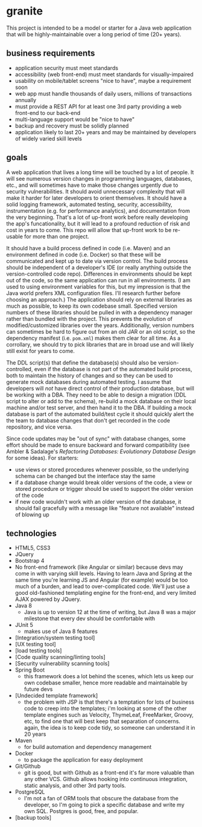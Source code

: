 # granite

This project is intended to be a model or starter for a Java web application that will be highly-maintainable over a long period of time (20+ years).

## business requirements

- application security must meet standards
- accessibility (web front-end) must meet standards for visually-impaired
- usability on mobile/tablet screens "nice to have", maybe a requirement soon
- web app must handle thousands of daily users, millions of transactions annually
- must provide a REST API for at least one 3rd party providing a web front-end to our back-end
- multi-language support would be "nice to have"
- backup and recovery must be solidly planned
- application likely to last 20+ years and may be maintained by developers of widely varied skill levels

## goals

A web application that lives a long time will be touched by a lot of people.  It will see numerous version changes in programming languages, databases, etc., and will sometimes have to make those changes urgently due to security vulnerabilities.  It should avoid unnecessary complexity that will make it harder for later developers to orient themselves.  It should have a solid logging framework, automated testing, security, accessibility, instrumentation (e.g. for performance analytics), and documentation from the very beginning.  That's a lot of up-front work before really developing the app's funcationality, but it will lead to a profound reduction of risk and cost in years to come.  This repo will allow that up-front work to be re-usable for more than one project.

It should have a build process defined in code (i.e. Maven) and an environment defined in code (i.e. Docker) so that these will be communicated and kept up to date via version control.  The build process should be independent of a developer's IDE (or really anything outside the version-controlled code repo).  Differences in environments should be kept out of the code, so the same application can run in all environments.  (I am used to using environment variables for this, but my impression is that the Java world prefers XML configuration files.  I'll research further before choosing an approach.)  The application should rely on external libraries as much as possible, to keep its own codebase small.  Specified version numbers of these libraries should be pulled in with a dependency manager rather than bundled with the project.  This prevents the evolution of modified/customized libraries over the years.  Additionally, version numbers can sometimes be hard to figure out from an old JAR or an old script, so the dependency manifest (i.e. `pom.xml`) makes them clear for all time.  As a corrollary, we should try to pick libraries that are in broad use and will likely still exist for years to come.

The DDL script(s) that define the database(s) should also be version-controlled, even if the database is not part of the automated build process, both to maintain the history of changes and so they can be used to generate mock databases during automated testing.  I assume that developers will *not* have direct control of their production database, but will be working with a DBA.  They need to be able to design a migration (DDL script to alter or add to the schema), re-build a mock database on their local machine and/or test server, and then hand it to the DBA.  If building a mock database is part of the automated build/test cycle it should quickly alert the the team to database changes that don't get recorded in the code repository, and vice versa.

Since code updates may be "out of sync" with database changes, some effort should be made to ensure backward and forward compatibility (see Ambler & Sadalage's *Refactoring Databases: Evolutionary Database Design* for some ideas). For starters:

- use views or stored procedures whenever possible, so the underlying schema can be changed but the interface stay the same
- if a database change would break older versions of the code, a view or stored procedure or trigger should be used to support the older version of the code
- if new code wouldn't work with an older version of the database, it should fail gracefully with a message like "feature not available" instead of blowing up

## technologies

- HTML5, CSS3
- JQuery
- Bootstrap 4
- No front-end framework (like Angular or similar) because devs may come in with varying skill levels.  Having to learn Java and Spring at the same time you're learning JS and Angular (for example) would be too much of a burden, and lead to over-complicated code.  We'll just use a good old-fashioned templating engine for the front-end, and very limited AJAX powered by JQuery.
- Java 8
  - Java is up to version 12 at the time of writing, but Java 8 was a major milestone that every dev should be comfortable with
- JUnit 5
  - makes use of Java 8 features
- [Integration/system testing tool]
- [UX testing tool]
- [load testing tools]
- [Code quality scanning/linting tools]
- [Security vulnerability scanning tools]
- Spring Boot
  - this framework does a lot behind the scenes, which lets us keep our own codebase smaller, hence more readable and maintainable by future devs
- [Undecided template framework]
  - the problem with JSP is that there's a temptation for lots of business code to creep into the templates; i'm looking at some of the other template engines such as Velocity, ThymeLeaf, FreeMarker, Groovy, etc, to find one that will best keep that separation of concerns.  again, the idea is to keep code tidy, so someone can understand it in 20 years
- Maven
  - for build automation and dependency management
- Docker
  - to package the application for easy deployment
- Git/Github
  - git is good, but with Github as a front-end it's far more valuable than any other VCS.  Github allows hooking into continuous integration, static analysis, and other 3rd party tools.
- PostgreSQL
  - I'm not a fan of ORM tools that obscure the database from the developer, so I'm going to pick a specific database and write my own SQL.  Postgres is good, free, and popular.
- [backup tools]